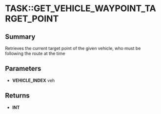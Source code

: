 # TASK::GET_VEHICLE_WAYPOINT_TARGET_POINT

## Summary
Retrieves the current target point of the given vehicle, who must be following the route at the time

## Parameters
* **VEHICLE_INDEX** veh

## Returns
* **INT**